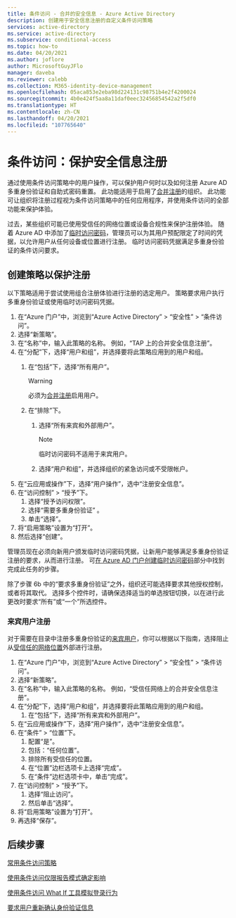 ```yaml
---
title: 条件访问 - 合并的安全信息 - Azure Active Directory
description: 创建用于安全信息注册的自定义条件访问策略
services: active-directory
ms.service: active-directory
ms.subservice: conditional-access
ms.topic: how-to
ms.date: 04/20/2021
ms.author: joflore
author: MicrosoftGuyJFlo
manager: daveba
ms.reviewer: calebb
ms.collection: M365-identity-device-management
ms.openlocfilehash: 05aca853e2eba98d224131c98751b4e2f4200024
ms.sourcegitcommit: 4b0e424f5aa8a11daf0eec32456854542a2f5df0
ms.translationtype: HT
ms.contentlocale: zh-CN
ms.lasthandoff: 04/20/2021
ms.locfileid: "107765640"
---
```

# <a name="conditional-access-securing-security-info-registration"></a>条件访问：保护安全信息注册

通过使用条件访问策略中的用户操作，可以保护用户何时以及如何注册 Azure AD 多重身份验证和自助式密码重置。 此功能适用于启用了[合并注册](../authentication/concept-registration-mfa-sspr-combined.md)的组织。 此功能可让组织将注册过程视为条件访问策略中的任何应用程序，并使用条件访问的全部功能来保护体验。 

过去，某些组织可能已使用受信任的网络位置或设备合规性来保护注册体验。 随着 Azure AD 中添加了[临时访问密码](../authentication/howto-authentication-temporary-access-pass.md)，管理员可以为其用户预配限定了时间的凭据，以允许用户从任何设备或位置进行注册。 临时访问密码凭据满足多重身份验证的条件访问要求。

## <a name="create-a-policy-to-secure-registration"></a>创建策略以保护注册

以下策略适用于尝试使用组合注册体验进行注册的选定用户。 策略要求用户执行多重身份验证或使用临时访问密码凭据。

1. 在“Azure 门户”中，浏览到“Azure Active Directory” > “安全性” > “条件访问”。
1. 选择“新策略”。
1. 在“名称”中，输入此策略的名称。 例如，“TAP 上的合并安全信息注册”。
1. 在“分配”下，选择“用户和组”，并选择要将此策略应用到的用户和组。
   1. 在“包括”下，选择“所有用户”。  

      > [!WARNING]
      > 必须为[合并注册](../authentication/howto-registration-mfa-sspr-combined.md)启用用户。

   1. 在“排除”下。
      1. 选择“所有来宾和外部用户”。
      
         > [!NOTE]
         > 临时访问密码不适用于来宾用户。

      1. 选择“用户和组”，并选择组织的紧急访问或不受限帐户。 
1. 在“云应用或操作”下，选择“用户操作”，选中“注册安全信息”。
1. 在“访问控制” > “授予”下。
   1. 选择“授予访问权限”。
   1. 选择“需要多重身份验证”  。
   1. 单击“选择”。
1. 将“启用策略”设置为“打开”。
1. 然后选择“创建”。

管理员现在必须向新用户颁发临时访问密码凭据，让新用户能够满足多重身份验证注册的要求，从而进行注册。 可[在 Azure AD 门户创建临时访问密码](../authentication/howto-authentication-temporary-access-pass.md#create-a-temporary-access-pass)部分中找到完成此任务的步骤。

除了步骤 6b 中的“要求多重身份验证”之外，组织还可能选择要求其他授权控制，或者将其取代。 选择多个控件时，请确保选择适当的单选按钮切换，以在进行此更改时要求“所有”或“一个”所选控件。 

### <a name="guest-user-registration"></a>来宾用户注册

对于需要在目录中注册多重身份验证的[来宾用户](../external-identities/what-is-b2b.md)，你可以根据以下指南，选择阻止从[受信任的网络位置](concept-conditional-access-conditions.md#locations)外部进行注册。

1. 在“Azure 门户”中，浏览到“Azure Active Directory” > “安全性” > “条件访问”。
1. 选择“新策略”。
1. 在“名称”中，输入此策略的名称。 例如，“受信任网络上的合并安全信息注册”。
1. 在“分配”下，选择“用户和组”，并选择要将此策略应用到的用户和组。
   1. 在“包括”下，选择“所有来宾和外部用户”。 
1. 在“云应用或操作”下，选择“用户操作”，选中“注册安全信息”。
1. 在“条件” > “位置”下。
   1. 配置“是”。
   1. 包括：“任何位置”。
   1. 排除所有受信任的位置。
   1. 在“位置”边栏选项卡上选择“完成”。
   1. 在“条件”边栏选项卡中，单击“完成”。
1. 在“访问控制” > “授予”下。
   1. 选择“阻止访问”。
   1. 然后单击“选择”。
1. 将“启用策略”设置为“打开”。
1. 再选择“保存”。

## <a name="next-steps"></a>后续步骤

[常用条件访问策略](concept-conditional-access-policy-common.md)

[使用条件访问仅限报告模式确定影响](howto-conditional-access-insights-reporting.md)

[使用条件访问 What If 工具模拟登录行为](troubleshoot-conditional-access-what-if.md)

[要求用户重新确认身份验证信息](../authentication/concept-sspr-howitworks.md#reconfirm-authentication-information)
